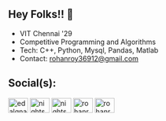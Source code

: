 ## Hey Folks!! 👋  
* VIT Chennai '29
* Competitive Programming and Algorithms
* Tech: C++, Python, Mysql, Pandas, Matlab
* Contact: rohanroy36912@gmail.com  

## Social(s):

<a href="https://twitter.com/edalgna1" target="blank"><img align="center" src="https://raw.githubusercontent.com/rahuldkjain/github-profile-readme-generator/master/src/images/icons/Social/twitter.svg" alt="edalgna1" height="30" width="40" /></a>
<a href="https://www.codechef.com/users/nightswamp" target="blank"><img align="center" src="https://cdn.jsdelivr.net/npm/simple-icons@3.1.0/icons/codechef.svg" alt="nightswamp" height="30" width="40" /></a>
<a href="https://codeforces.com/profile/nightswamp" target="blank"><img align="center" src="https://raw.githubusercontent.com/rahuldkjain/github-profile-readme-generator/master/src/images/icons/Social/codeforces.svg" alt="nightswamp" height="30" width="40" /></a>
<a href="https://www.leetcode.com/rohanroy36912" target="blank"><img align="center" src="https://raw.githubusercontent.com/rahuldkjain/github-profile-readme-generator/master/src/images/icons/Social/leet-code.svg" alt="rohanroy36912" height="30" width="40" /></a>
<a href="https://auth.geeksforgeeks.org/user/rohanroy8" target="blank"><img align="center" src="https://raw.githubusercontent.com/rahuldkjain/github-profile-readme-generator/master/src/images/icons/Social/geeks-for-geeks.svg" alt="rohanroy8" height="30" width="40" /></a>
</p>
